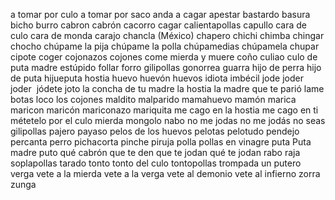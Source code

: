 a tomar por culo
a tomar por saco
anda a cagar
apestar
bastardo
basura
bicho
burro
cabron
cabrón
cacorro
cagar
calientapollas
capullo
cara de culo
cara de monda
carajo
chancla (México)
chapero
chichi
chimba
chingar
chocho
chúpame la pija
chúpame la polla
chúpamedias
chúpamela
chupar
cipote
coger
cojonazos
cojones
come mierda y muere
coño
culiao
culo
de puta madre
estúpido
follar
forro
gilipollas
gonorrea
guarra
hijo de perra
hijo de puta
hijueputa
hostia
huevo
huevón
huevos
idiota
imbécil
jode
joder
joder 
jódete
joto
la concha de tu madre
la hostia
la madre que te parió
lame botas
loco
los cojones
maldito
malparido
mamahuevo
mamón
marica
maricon
maricón
mariconazo
mariquita
me cago en la hostia
me cago en ti
métetelo por el culo
mierda
mongolo
nabo
no me jodas
no me jodás
no seas gilipollas
pajero
payaso
pelos de los huevos
pelotas
pelotudo
pendejo
percanta
perro
pichacorta
pinche
piruja
polla
pollas en vinagre
puta
Puta madre
puto
qué cabrón
que te den
que te jodan
qué te jodan
rabo
raja
soplapollas
tarado
tonto
tonto del culo
tontopollas
trompada
un putero
verga
vete a la mierda
vete a la verga
vete al demonio
vete al infierno
zorra
zunga

